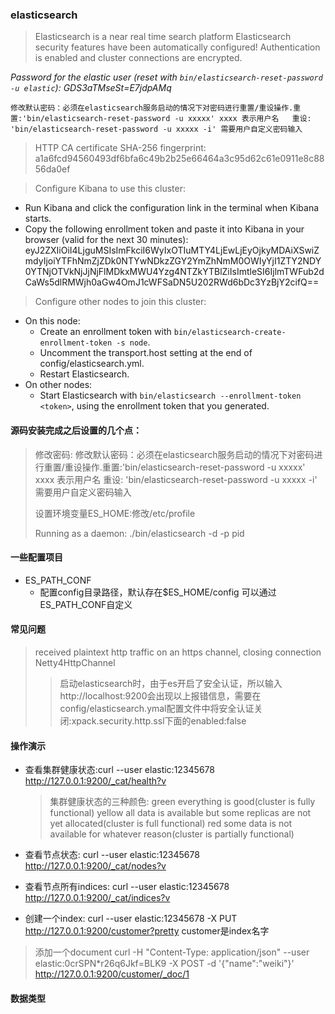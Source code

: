 ### elasticsearch
> Elasticsearch is a near real time search platform
> Elasticsearch security features have been automatically configured!
> Authentication is enabled and cluster connections are encrypted.

*Password for the elastic user (reset with `bin/elasticsearch-reset-password -u elastic`):
  GDS3aTMseSt=E7jdpAMq*

`修改默认密码：必须在elasticsearch服务启动的情况下对密码进行重置/重设操作.重置:'bin/elasticsearch-reset-password -u xxxxx' xxxx 表示用户名   重设: 'bin/elasticsearch-reset-password -u xxxxx -i' 需要用户自定义密码输入` 

> HTTP CA certificate SHA-256 fingerprint:
  a1a6fcd94560493df6bfa6c49b2b25e66464a3c95d62c61e0911e8c8856da0ef

> Configure Kibana to use this cluster:
- Run Kibana and click the configuration link in the terminal when Kibana starts.
- Copy the following enrollment token and paste it into Kibana in your browser (valid for the next 30 minutes):
  eyJ2ZXIiOiI4LjguMSIsImFkciI6WyIxOTIuMTY4LjEwLjEyOjkyMDAiXSwiZmdyIjoiYTFhNmZjZDk0NTYwNDkzZGY2YmZhNmM0OWIyYjI1ZTY2NDY0YTNjOTVkNjJjNjFlMDkxMWU4Yzg4NTZkYTBlZiIsImtleSI6IjlmTWFub2dCaWs5dlRMWjh0aGw4OmJ1cWFSaDN5U202RWd6bDc3YzBjY2cifQ==

> Configure other nodes to join this cluster:
- On this node:
  + Create an enrollment token with `bin/elasticsearch-create-enrollment-token -s node`.
  + Uncomment the transport.host setting at the end of config/elasticsearch.yml.
  + Restart Elasticsearch.
- On other nodes:
  + Start Elasticsearch with `bin/elasticsearch --enrollment-token <token>`, using the enrollment token that you generated.


#### 源码安装完成之后设置的几个点：
> 修改密码: 修改默认密码：必须在elasticsearch服务启动的情况下对密码进行重置/重设操作.重置:'bin/elasticsearch-reset-password -u xxxxx' xxxx 表示用户名   重设: 'bin/elasticsearch-reset-password -u xxxxx -i' 需要用户自定义密码输入
>
> 设置环境变量ES_HOME:修改/etc/profile
> 
> Running as a daemon:  ./bin/elasticsearch -d -p pid


#### 一些配置项目
- ES_PATH_CONF
  + 配置config目录路径，默认存在$ES_HOME/config  可以通过ES_PATH_CONF自定义


#### 常见问题
>received plaintext http traffic on an https channel, closing connection Netty4HttpChannel
>>启动elasticsearch时，由于es开启了安全认证，所以输入http://localhost:9200会出现以上报错信息，需要在config/elasticsearch.ymal配置文件中将安全认证关闭:xpack.security.http.ssl下面的enabled:false


#### 操作演示
- 查看集群健康状态:curl --user elastic:12345678 http://127.0.0.1:9200/_cat/health?v
  > 集群健康状态的三种颜色:
  > green everything is good(cluster is fully functional)
  > yellow all data is available but some replicas are not yet allocated(cluster is full functional)
  > red some data is not available for whatever reason(cluster is partially functional)

- 查看节点状态: curl --user elastic:12345678 http://127.0.0.1:9200/_cat/nodes?v
- 查看节点所有indices: curl --user elastic:12345678 http://127.0.0.1:9200/_cat/indices?v
- 创建一个index: curl --user elastic:12345678 -X PUT http://127.0.0.1:9200/customer?pretty   customer是index名字


>添加一个document
curl -H "Content-Type: application/json" --user elastic:0crSPN*r26q6Jkf=BLK9 -X POST -d '{"name":"weiki"}' http://127.0.0.1:9200/customer/_doc/1


#### 数据类型
